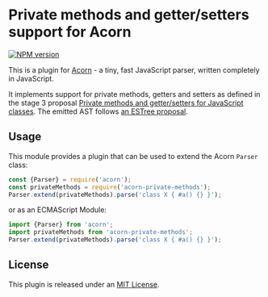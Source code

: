 # Private methods and getter/setters support for Acorn

[![NPM version](https://img.shields.io/npm/v/acorn-private-methods.svg)](https://www.npmjs.org/package/acorn-private-methods)

This is a plugin for [Acorn](http://marijnhaverbeke.nl/acorn/) - a tiny, fast JavaScript parser, written completely in JavaScript.

It implements support for private methods, getters and setters as defined in the stage 3 proposal [Private methods and getter/setters for JavaScript classes](https://github.com/tc39/proposal-private-methods). The emitted AST follows [an ESTree proposal](https://github.com/estree/estree/pull/180).

## Usage

This module provides a plugin that can be used to extend the Acorn `Parser` class:

```javascript
const {Parser} = require('acorn');
const privateMethods = require('acorn-private-methods');
Parser.extend(privateMethods).parse('class X { #a() {} }');
```

or as an ECMAScript Module:

```javascript
import {Parser} from 'acorn';
import privateMethods from 'acorn-private-methods';
Parser.extend(privateMethods).parse('class X { #a() {} }');
```

## License

This plugin is released under an [MIT License](./LICENSE).
